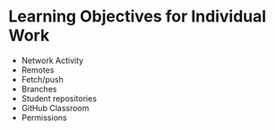# Learning Objectives for Individual Work

* Network Activity
* Remotes
* Fetch/push
* Branches
* Student repositories
* GitHub Classroom
* Permissions